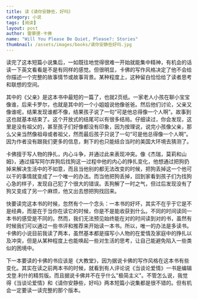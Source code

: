 ```yaml
---
title: 读《请你安静些，好吗》 
category: 小说  
tags: [阅读]  
layout: post  
author: 雷蒙德·卡佛   
name: "Will You Please Be Quiet, Please?: Stories"
thumbnail: /assets/images/books/请你安静些好吗.jpg
---
```



读完了这本短篇小说集后，一如既往地觉得很难一开始就能集中精神，有机会的话读一下英文看看是不是有同样的感觉。但很明显，卡佛的写作风格决定了他不会给你描述一个完整的故事情节或故事背景。某种程度上，这种留白恰恰给了读者思考和联想的空间。

其中的《父亲》是这本书中最短的一篇了，也就2页纸。一家老人小孩在聊小宝宝像谁，后来卡罗尔，也就是其中的一个小姐姐说他像爸爸。然后他们讨论，父亲又像谁呢，结果发现谁都不像，结果孩子说了一句“可是他总得像一个人啊”。故事到这也就基本结束了。这个开放式的结尾可以有很多结局。仔细读过，你会发现，这里是没有祖父的，甚至孩子们好像都没有印象，因为按理说，说完小孩像父亲，那么父亲当然像祖母或者祖父，然而最后孩子只说了一句“可是他总得像一个人啊”。因为作者没有跟我们更多的信息，剩下的也只能结合当时的美国大环境去猜测了。

卡佛擅于写人物的挣扎，内心斗争，并通过此来表现冲突。像《杰瑞，莫莉和山姆》，通过描写阿尔弃狗后找狗这一过程中他的内心的挣扎变化，他想通过把狗扔掉来解决生活中的不如意，而且当他别的都无法改变的时候，把狗丢掉这一个他可以干的事情就变成了一个唯一的办法。而当他把狗丢掉，回到家看到孩子们为找狗心急的样子，发现自己犯了个很大的错误。丢狗解了一时之气，但过后发现没有了狗又变成了另一个麻烦，他又出去想把狗找回来。

快要读完这本书的时候，忽然有个一个念头：一本书的好坏，其实不在乎于它是不是经典，而是在于当你在读它的时候，你是不是能收获到什么。不同的时间读同一本书的感受是不同的。然而，我们无法预见始终能在对的时间读到对的书，虽然有时候我们可以通过一些书评和推荐来开始读一本书。所以，唯一的办法是多读书。卡佛的小说目前我读了两本，虽然基本都是描写小人物的在爱情及家庭中的挣扎以及冲突，但是从某种程度上也能唤起一些对生活的思考，让自己能避免陷入一些类似的困境中。

下一本要读的卡佛的书应该是《大教堂》，因为据说卡佛的写作风格在这本书有些变化。其实在读之前两本书的时候，就看到有人评论说《当谈论爱情》一书是编辑戈登.利什的精剪版。而且据说卡佛并不在乎什么"极简主义"。不管怎么说，我觉得《当谈论爱情》和《请你安静些，好吗》两本短篇小说集都是很不错的。但有机会一定要读一读完整的那个版本。